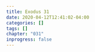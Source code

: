 ```yaml
---
title: Exodus 31
date: 2020-04-12T12:41:02-04:00
categories: []
tags: []
chapter: "031"
inprogress: false
---
```



